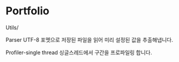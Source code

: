 # Portfolio
 
Utils/

Parser
    UTF-8 포멧으로 저장된 파일을 읽어 미리 설정된 값을 추출해냅니다.

Profiler-single thread
    싱글스레드에서 구간을 프로파일링 합니다.